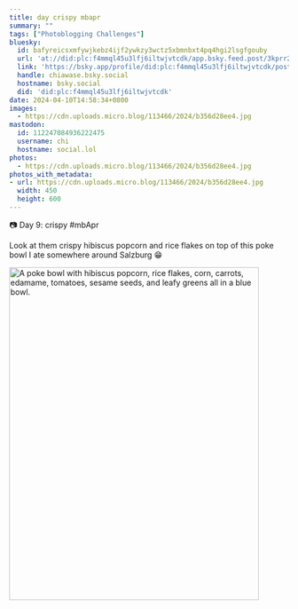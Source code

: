 ```yaml
---
title: day crispy mbapr
summary: ""
tags: ["Photoblogging Challenges"]
bluesky:
  id: bafyreicsxmfywjkebz4ijf2ywkzy3wctz5xbmnbxt4pq4hgi2lsgfgouby
  url: 'at://did:plc:f4mmql45u3lfj6iltwjvtcdk/app.bsky.feed.post/3kprr2mgy442e'
  link: 'https://bsky.app/profile/did:plc:f4mmql45u3lfj6iltwjvtcdk/post/3kprr2mgy442e'
  handle: chiawase.bsky.social
  hostname: bsky.social
  did: 'did:plc:f4mmql45u3lfj6iltwjvtcdk'
date: 2024-04-10T14:58:34+0800
images:
  - https://cdn.uploads.micro.blog/113466/2024/b356d28ee4.jpg
mastodon:
  id: 112247084936222475
  username: chi
  hostname: social.lol
photos:
  - https://cdn.uploads.micro.blog/113466/2024/b356d28ee4.jpg
photos_with_metadata:
- url: https://cdn.uploads.micro.blog/113466/2024/b356d28ee4.jpg
  width: 450
  height: 600
---
```


📷 Day 9: crispy #mbApr

Look at them crispy hibiscus popcorn and rice flakes on top of this poke bowl I ate somewhere around Salzburg 😁

<img src="uploads/2024/b356d28ee4.jpg" width="450" height="600" alt="A poke bowl with hibiscus popcorn, rice flakes, corn, carrots, edamame, tomatoes, sesame seeds, and leafy greens all in a blue bowl.">
